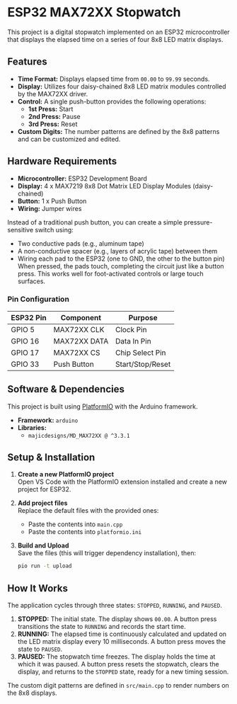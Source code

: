 # ESP32 MAX72XX Stopwatch

This project is a digital stopwatch implemented on an ESP32 microcontroller that displays the elapsed time on a series of four 8x8 LED matrix displays.

## Features

- **Time Format:** Displays elapsed time from `00.00` to `99.99` seconds.
- **Display:** Utilizes four daisy-chained 8x8 LED matrix modules controlled by the MAX72XX driver.
- **Control:** A single push-button provides the following operations:
    - **1st Press:** Start
    - **2nd Press:** Pause
    - **3rd Press:** Reset
- **Custom Digits:** The number patterns are defined by the 8x8 patterns and can be customized and edited.

## Hardware Requirements

- **Microcontroller:** ESP32 Development Board
- **Display:** 4 x MAX7219 8x8 Dot Matrix LED Display Modules (daisy-chained)
- **Button:** 1 x Push Button
- **Wiring:** Jumper wires

Instead of a traditional push button, you can create a simple pressure-sensitive switch using:
- Two conductive pads (e.g., aluminum tape)
- A non-conductive spacer (e.g., layers of acrylic tape) between them
- Wiring each pad to the ESP32 (one to GND, the other to the button pin)
When pressed, the pads touch, completing the circuit just like a button press. This works well for foot-activated controls or large touch surfaces.

### Pin Configuration

| ESP32 Pin | Component      | Purpose          |
|-----------|----------------|------------------|
| GPIO 5    | MAX72XX CLK    | Clock Pin        |
| GPIO 16   | MAX72XX DATA   | Data In Pin      |
| GPIO 17   | MAX72XX CS     | Chip Select Pin  |
| GPIO 33   | Push Button    | Start/Stop/Reset |

## Software & Dependencies

This project is built using [PlatformIO](https://platformio.org/) with the Arduino framework.

- **Framework:** `arduino`
- **Libraries:**
    - `majicdesigns/MD_MAX72XX @ ^3.3.1`

## Setup & Installation

1. **Create a new PlatformIO project**  
   Open VS Code with the PlatformIO extension installed and create a new project for ESP32.

2. **Add project files**  
   Replace the default files with the provided ones:
   - Paste the contents into `main.cpp`
   - Paste the contents into `platformio.ini`

3. **Build and Upload**  
   Save the files (this will trigger dependency installation), then:
   ```bash
   pio run -t upload

## How It Works

The application cycles through three states: `STOPPED`, `RUNNING`, and `PAUSED`.

1.  **STOPPED:** The initial state. The display shows `00.00`. A button press transitions the state to `RUNNING` and records the start time.
2.  **RUNNING:** The elapsed time is continuously calculated and updated on the LED matrix display every 10 milliseconds. A button press moves the state to `PAUSED`.
3.  **PAUSED:** The stopwatch time freezes. The display holds the time at which it was paused. A button press resets the stopwatch, clears the display, and returns to the `STOPPED` state, ready for a new timing session.

The custom digit patterns are defined in `src/main.cpp` to render numbers on the 8x8 displays.
